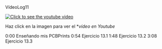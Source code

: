 VídeoLog11

[![Click to see the youtube video](https://img.youtube.com/vi/dFm69tWlfUk/0.jpg)](https://www.youtube.com/watch?v=dFm69tWlfUk&feature=youtu.be)

Haz click en la imagen para ver el **vídeo en Youtube*

0:00 Enseñando mis PCBPrints
0:54 Ejercicio 13.1
1:48 Ejercicio 13.2
3:08 Ejercicio 13.3
